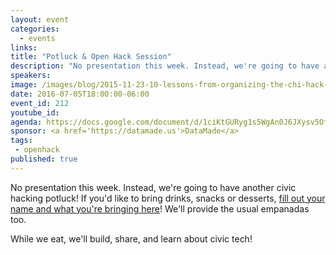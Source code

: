 ```yaml
---
layout: event
categories: 
  - events
links:
title: "Potluck & Open Hack Session"
description: "No presentation this week. Instead, we're going to have another civic hacking potluck! If you'd like, please bring drinks, snacks or desserts! We'll provide the usual empanadas too. While we eat, we'll build, share, and learn about civic tech!"
speakers:
image: /images/blog/2015-11-23-10-lessons-from-organizing-the-chi-hack-night/img10.jpg
date: 2016-07-05T18:00:00-06:00
event_id: 212
youtube_id: 
agenda: https://docs.google.com/document/d/1ciKtGURyg1s5WgAn0J6JXysv5OfWoj9UuNu2WAA8gQ4/edit#
sponsor: <a href='https://datamade.us'>DataMade</a>
tags: 
 - openhack
published: true
---
```


No presentation this week. Instead, we're going to have another civic hacking potluck! If you'd like to bring drinks, snacks or desserts, [fill out your name and what you're bringing here](https://docs.google.com/spreadsheets/d/1ev3GBxOTBAi4G2-DxoG93yMCS8ddqrJESVaMY2J2bOk/edit#gid=0)! We'll provide the usual empanadas too.

While we eat, we'll build, share, and learn about civic tech!